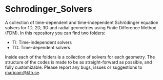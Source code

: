 # Schrodinger_Solvers
A collection of time-dependent and time-independent Schrödinger equation solvers for 1D, 2D, 3D and radial geometries using Finite Difference Method (FDM). In this repository you can find two folders:
- TI: Time-independent solvers
- TD: Time-dependent solvers

Inside each of the folders is a collection of solvers for each geometry. The structure of the codes is made to be as straight-forward as possible, and fully customizable.
Please report any bugs, issues or suggestions to marioam@kth.se.
